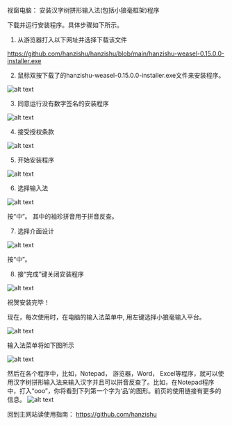 ﻿
视窗电脑： 安装汉字树拼形输入法(包括小狼毫框架)程序

下载并运行安装程序。具体步骤如下所示。  

1. 从游览器打入以下网址并选择下载该文件

https://github.com/hanzishu/hanzishu/blob/main/hanzishu-weasel-0.15.0.0-installer.exe
   
2. 鼠标双按下载了的hanzishu-weasel-0.15.0.0-installer.exe文件来安装程序。

![alt text](https://github.com/hanzishu/hanzishu/blob/main/installerfile.png)
             	
3. 同意运行没有数字签名的安装程序	

![alt text](https://github.com/hanzishu/hanzishu/blob/main/publisherunknown.jpg)

4. 接受授权条款

![alt text](https://github.com/hanzishu/hanzishu/blob/main/acceptdialog.png)
               
5. 开始安装程序

![alt text](https://github.com/hanzishu/hanzishu/blob/main/installlocation.png)

6. 选择输入法

![alt text](https://github.com/hanzishu/hanzishu/blob/main/chooseinputmethods.png)

按“中”。 其中的袖珍拼音用于拼音反查。

7. 选择介面设计

![alt text](https://github.com/hanzishu/hanzishu/blob/main/chooseui.png)

按“中”。
              
8. 接“完成”键关闭安装程序

![alt text](https://github.com/hanzishu/hanzishu/blob/main/installcomplete.png)
              
祝贺安装完毕！

现在，每次使用时，在电脑的输入法菜单中, 用左键选择小狼毫输入平台。

![alt text](https://github.com/hanzishu/hanzishu/blob/main/choosecnsquirrel.png)

输入法菜单将如下图所示

![alt text](https://github.com/hanzishu/hanzishu/blob/main/choosechinese.png)

然后在各个程序中，比如，Notepad， 游览器，Word， Excel等程序，就可以使用汉字树拼形输入法来输入汉字并且可以拼音反查了。比如，在Notepad程序中，打入“ooo”，你将看到下列第一个字为‘品’的图形。前页的使用链接有更多的信息。
![alt text](https://github.com/hanzishu/hanzishu/blob/main/starttyping.png)

回到主网站读使用指南： https://github.com/hanzishu


